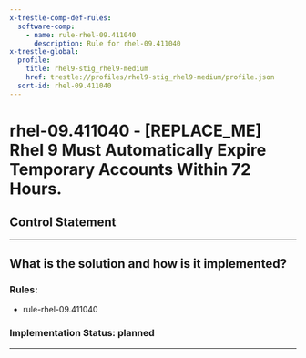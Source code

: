 ```yaml
---
x-trestle-comp-def-rules:
  software-comp:
    - name: rule-rhel-09.411040
      description: Rule for rhel-09.411040
x-trestle-global:
  profile:
    title: rhel9-stig_rhel9-medium
    href: trestle://profiles/rhel9-stig_rhel9-medium/profile.json
  sort-id: rhel-09.411040
---
```


# rhel-09.411040 - \[REPLACE_ME\] Rhel 9 Must Automatically Expire Temporary Accounts Within 72 Hours.

## Control Statement

______________________________________________________________________

## What is the solution and how is it implemented?

<!-- For implementation status enter one of: implemented, partial, planned, alternative, not-applicable -->

<!-- Note that the list of rules under ### Rules: is read-only and changes will not be captured after assembly to JSON -->

<!-- Add control implementation description here for control: rhel-09.411040 -->

### Rules:

  - rule-rhel-09.411040

### Implementation Status: planned

______________________________________________________________________
